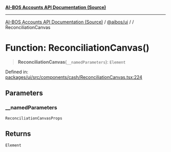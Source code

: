 [**AI-BOS Accounts API Documentation (Source)**](../../../README.md)

***

[AI-BOS Accounts API Documentation (Source)](../../../README.md) / [@aibos/ui](../README.md) / [](../README.md) / ReconciliationCanvas

# Function: ReconciliationCanvas()

> **ReconciliationCanvas**(`__namedParameters`): `Element`

Defined in: [packages/ui/src/components/cash/ReconciliationCanvas.tsx:224](https://github.com/pohlai88/accounts/blob/48103fb36d28b2b9bfb33472b6de2f719773cde9/packages/ui/src/components/cash/ReconciliationCanvas.tsx#L224)

## Parameters

### \_\_namedParameters

`ReconciliationCanvasProps`

## Returns

`Element`
